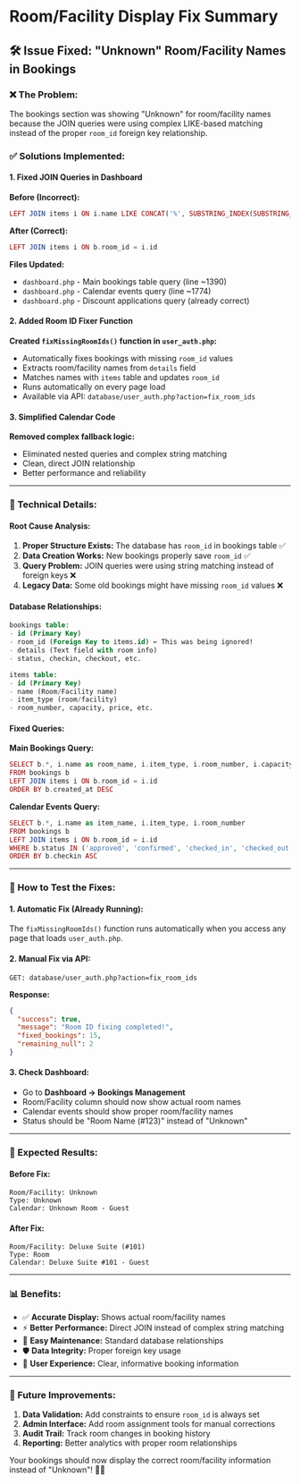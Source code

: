 # Room/Facility Display Fix Summary

## 🛠️ **Issue Fixed: "Unknown" Room/Facility Names in Bookings**

### **❌ The Problem:**
The bookings section was showing "Unknown" for room/facility names because the JOIN queries were using complex LIKE-based matching instead of the proper `room_id` foreign key relationship.

### **✅ Solutions Implemented:**

#### **1. Fixed JOIN Queries in Dashboard**
**Before (Incorrect):**
```php
LEFT JOIN items i ON i.name LIKE CONCAT('%', SUBSTRING_INDEX(SUBSTRING_INDEX(b.details, '|', 1), 'Guest:', 1), '%')
```

**After (Correct):**
```php
LEFT JOIN items i ON b.room_id = i.id
```

**Files Updated:**
- `dashboard.php` - Main bookings table query (line ~1390)
- `dashboard.php` - Calendar events query (line ~1774)
- `dashboard.php` - Discount applications query (already correct)

#### **2. Added Room ID Fixer Function**
**Created `fixMissingRoomIds()` function in `user_auth.php`:**
- Automatically fixes bookings with missing `room_id` values
- Extracts room/facility names from `details` field
- Matches names with `items` table and updates `room_id`
- Runs automatically on every page load
- Available via API: `database/user_auth.php?action=fix_room_ids`

#### **3. Simplified Calendar Code**
**Removed complex fallback logic:**
- Eliminated nested queries and complex string matching
- Clean, direct JOIN relationship
- Better performance and reliability

---

### **🔧 Technical Details:**

#### **Root Cause Analysis:**
1. **Proper Structure Exists:** The database has `room_id` in bookings table ✅
2. **Data Creation Works:** New bookings properly save `room_id` ✅  
3. **Query Problem:** JOIN queries were using string matching instead of foreign keys ❌
4. **Legacy Data:** Some old bookings might have missing `room_id` values ❌

#### **Database Relationships:**
```sql
bookings table:
- id (Primary Key)
- room_id (Foreign Key to items.id) ← This was being ignored!
- details (Text field with room info)
- status, checkin, checkout, etc.

items table:
- id (Primary Key)
- name (Room/Facility name)
- item_type (room/facility)
- room_number, capacity, price, etc.
```

#### **Fixed Queries:**

**Main Bookings Query:**
```php
SELECT b.*, i.name as room_name, i.item_type, i.room_number, i.capacity, i.price 
FROM bookings b 
LEFT JOIN items i ON b.room_id = i.id 
ORDER BY b.created_at DESC
```

**Calendar Events Query:**
```php
SELECT b.*, i.name as item_name, i.item_type, i.room_number
FROM bookings b 
LEFT JOIN items i ON b.room_id = i.id
WHERE b.status IN ('approved', 'confirmed', 'checked_in', 'checked_out', 'pending')
ORDER BY b.checkin ASC
```

---

### **🚀 How to Test the Fixes:**

#### **1. Automatic Fix (Already Running):**
The `fixMissingRoomIds()` function runs automatically when you access any page that loads `user_auth.php`.

#### **2. Manual Fix via API:**
```
GET: database/user_auth.php?action=fix_room_ids
```
**Response:**
```json
{
  "success": true,
  "message": "Room ID fixing completed!",
  "fixed_bookings": 15,
  "remaining_null": 2
}
```

#### **3. Check Dashboard:**
- Go to **Dashboard → Bookings Management**
- Room/Facility column should now show actual room names
- Calendar events should show proper room/facility names
- Status should be "Room Name (#123)" instead of "Unknown"

---

### **🎯 Expected Results:**

#### **Before Fix:**
```
Room/Facility: Unknown
Type: Unknown
Calendar: Unknown Room - Guest
```

#### **After Fix:**
```
Room/Facility: Deluxe Suite (#101)
Type: Room
Calendar: Deluxe Suite #101 - Guest
```

---

### **📊 Benefits:**
- ✅ **Accurate Display:** Shows actual room/facility names
- ⚡ **Better Performance:** Direct JOIN instead of complex string matching
- 🔧 **Easy Maintenance:** Standard database relationships
- 🛡️ **Data Integrity:** Proper foreign key usage
- 🎯 **User Experience:** Clear, informative booking information

---

### **🔮 Future Improvements:**
1. **Data Validation:** Add constraints to ensure `room_id` is always set
2. **Admin Interface:** Add room assignment tools for manual corrections
3. **Audit Trail:** Track room changes in booking history
4. **Reporting:** Better analytics with proper room relationships

Your bookings should now display the correct room/facility information instead of "Unknown"! 🏨✨